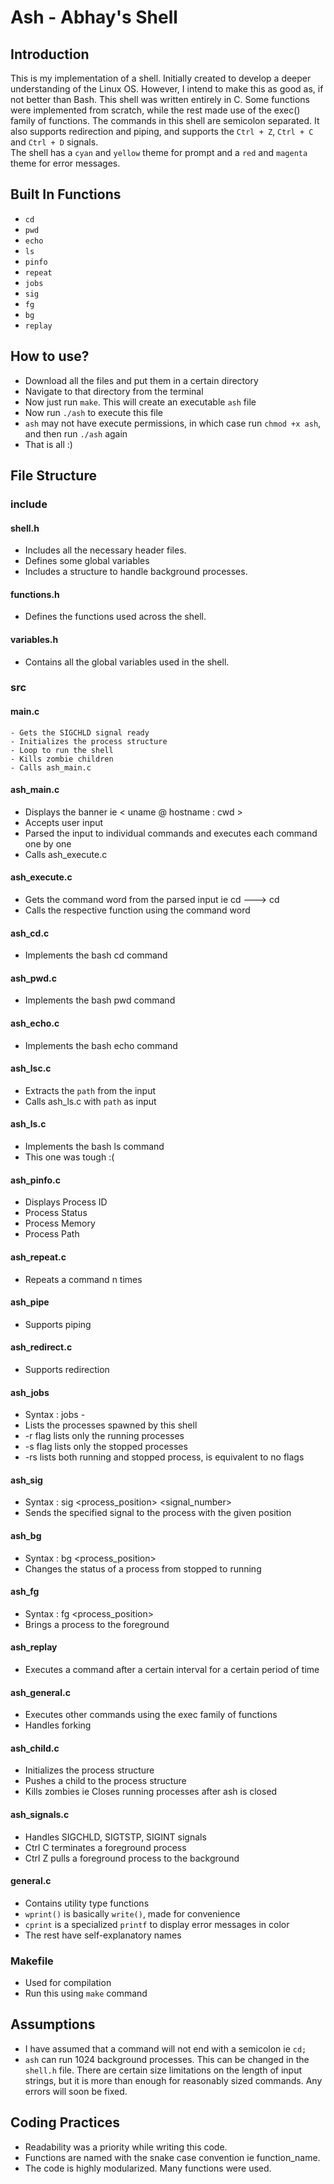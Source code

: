 # Ash - Abhay's Shell

## Introduction
This is my implementation of a shell. Initially created to develop a deeper understanding of the Linux OS. However, I intend to make this as good as, if not better than Bash. This shell was written entirely in C. Some functions were implemented from scratch, while the rest made use of the exec() family of functions. The commands in this shell are semicolon separated. It also supports redirection and piping, and supports the `Ctrl + Z`, `Ctrl + C` and `Ctrl + D` signals.  
The shell has a `cyan` and `yellow` theme for prompt and a `red` and `magenta` theme for error messages.

## Built In Functions
- `cd`
- `pwd`
- `echo`
- `ls`
- `pinfo`
- `repeat`
- `jobs`
- `sig`
- `fg`
- `bg`
- `replay`

## How to use?
- Download all the files and put them in a certain directory
- Navigate to that directory from the terminal
- Now just run `make`. This will create an executable `ash` file
- Now run `./ash` to execute this file
- `ash`  may not have execute permissions, in which case run `chmod +x ash`, and then run `./ash` again
- That is all :)

## File Structure

### include

#### shell.h
- Includes all the necessary header files.
- Defines some global variables
- Includes a structure to handle background processes.

#### functions.h
- Defines the functions used across the shell.

#### variables.h
- Contains all the global variables used in the shell.

### src

#### main.c
    - Gets the SIGCHLD signal ready
    - Initializes the process structure
    - Loop to run the shell
    - Kills zombie children
    - Calls ash_main.c

#### ash_main.c
- Displays the banner ie < uname @ hostname : cwd >
- Accepts user input
- Parsed the input to individual commands and executes each command one by one
- Calls ash_execute.c

#### ash_execute.c
- Gets the command word from the parsed input ie cd <path> ---> cd
- Calls the respective function using the command word

#### ash_cd.c
- Implements the bash cd command

#### ash_pwd.c
- Implements the bash pwd command

#### ash_echo.c
- Implements the bash echo command

#### ash_lsc.c
- Extracts the `path` from the input
- Calls ash_ls.c with `path` as input

#### ash_ls.c
- Implements the bash ls command
- This one was tough :(

#### ash_pinfo.c
- Displays Process ID
- Process Status
- Process Memory
- Process Path

#### ash_repeat.c
- Repeats a command n times

#### ash_pipe
- Supports piping

#### ash_redirect.c
- Supports redirection

#### ash_jobs
- Syntax : jobs -<flags>
- Lists the processes spawned by this shell
- -r flag lists only the running processes
- -s flag lists only the stopped processes
- -rs lists both running and stopped process, is equivalent to no flags

#### ash_sig
- Syntax : sig <process_position> <signal_number>
- Sends the specified signal to the process with the given position

#### ash_bg
- Syntax : bg <process_position>
- Changes the status of a process from stopped to running

#### ash_fg
- Syntax : fg <process_position>
- Brings a process to the foreground

#### ash_replay
- Executes a command after a certain interval for a certain period of time

#### ash_general.c
- Executes other commands using the exec family of functions
- Handles forking

#### ash_child.c
- Initializes the process structure
- Pushes a child to the process structure
- Kills zombies ie Closes running processes after ash is closed

#### ash_signals.c
- Handles SIGCHLD, SIGTSTP, SIGINT signals
- Ctrl C terminates a foreground process
- Ctrl Z pulls a foreground process to the background

#### general.c
- Contains utility type functions
- `wprint()` is basically `write()`, made for convenience
- `cprint` is a specialized `printf` to display error messages in color
- The rest have self-explanatory names

### Makefile
- Used for compilation
- Run this using `make` command

## Assumptions
- I have assumed that a command will not end with a semicolon ie `cd;`
- `ash` can run 1024 background processes. This can be changed in the `shell.h` file. There are certain size limitations on the length of input strings, but it is more than enough for reasonably sized commands. Any errors will soon be fixed.

## Coding Practices
- Readability was a priority while writing this code.
- Functions are named with the snake case convention ie function_name.
- The code is highly modularized. Many functions were used.